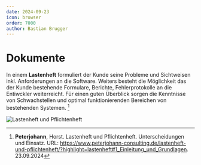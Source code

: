 ```yaml
---
date: 2024-09-23
icon: browser
order: 7000
author: Bastian Brugger
---
```


# Dokumente

In einem **Lastenheft** formuliert der Kunde seine Probleme und Sichtweisen inkl. Anforderungen an die Software. Weiters besteht die Möglichkeit das der Kunde bestehende Formulare, Berichte, Fehlerprotokolle an die Entiwckler weiterreicht. Für einen guten Überblick sorgen die Kenntnisse von Schwachstellen und optimal funktionierenden Bereichen von bestehenden Systemen. [^1]

![Lastenheft und Pflichtenheft](/images/se/lasten_pflichtenheft.png)

[^1]: **Peterjohann**, Horst. Lastenheft und Pflichtenheft. Unterscheidungen und Einsatz. URL: <https://www.peterjohann-consulting.de/lastenheft-und-pflichtenheft/?highlight=lastenheft#1_Einleitung_und_Grundlagen>. 23.09.2024
